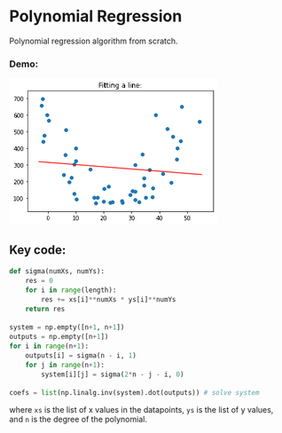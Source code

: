 # Polynomial Regression
Polynomial regression algorithm from scratch.

### Demo:
![image](./polynomial_regression.gif)

## Key code:
```python
def sigma(numXs, numYs):
    res = 0
    for i in range(length):
        res += xs[i]**numXs * ys[i]**numYs
    return res

system = np.empty([n+1, n+1])
outputs = np.empty([n+1])
for i in range(n+1):
    outputs[i] = sigma(n - i, 1)
    for j in range(n+1):
        system[i][j] = sigma(2*n - j - i, 0)

coefs = list(np.linalg.inv(system).dot(outputs)) # solve system
```
where `xs` is the list of x values in the datapoints, `ys` is the list of y values, and `n` is the degree of the polynomial.
